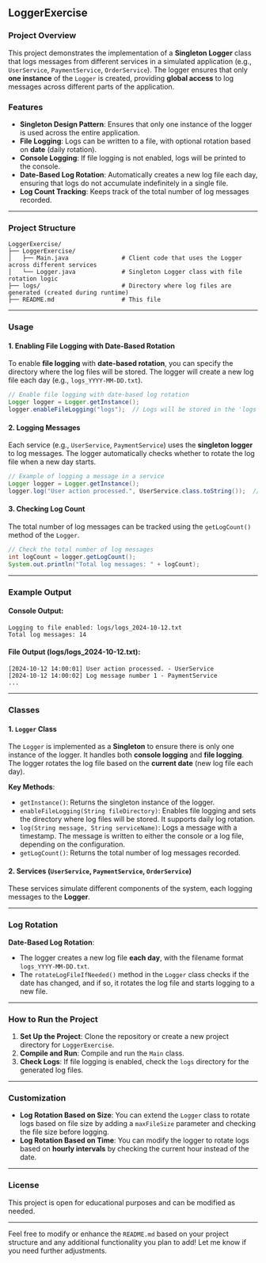 ## **LoggerExercise**

### **Project Overview**
This project demonstrates the implementation of a **Singleton Logger** class that logs messages from different services in a simulated application (e.g., `UserService`, `PaymentService`, `OrderService`). The logger ensures that only **one instance** of the `Logger` is created, providing **global access** to log messages across different parts of the application.

### **Features**
- **Singleton Design Pattern**: Ensures that only one instance of the logger is used across the entire application.
- **File Logging**: Logs can be written to a file, with optional rotation based on **date** (daily rotation).
- **Console Logging**: If file logging is not enabled, logs will be printed to the console.
- **Date-Based Log Rotation**: Automatically creates a new log file each day, ensuring that logs do not accumulate indefinitely in a single file.
- **Log Count Tracking**: Keeps track of the total number of log messages recorded.

---

### **Project Structure**
```
LoggerExercise/
├── LoggerExercise/
│   ├── Main.java               # Client code that uses the Logger across different services
│   └── Logger.java             # Singleton Logger class with file rotation logic
├── logs/                       # Directory where log files are generated (created during runtime)
├── README.md                   # This file
```

---

### **Usage**

#### **1. Enabling File Logging with Date-Based Rotation**

To enable **file logging** with **date-based rotation**, you can specify the directory where the log files will be stored. The logger will create a new log file each day (e.g., `logs_YYYY-MM-DD.txt`).

```java
// Enable file logging with date-based log rotation
Logger logger = Logger.getInstance();
logger.enableFileLogging("logs");  // Logs will be stored in the 'logs' directory
```

#### **2. Logging Messages**

Each service (e.g., `UserService`, `PaymentService`) uses the **singleton logger** to log messages. The logger automatically checks whether to rotate the log file when a new day starts.

```java
// Example of logging a message in a service
Logger logger = Logger.getInstance();
logger.log("User action processed.", UserService.class.toString());  // Logs with the service name
```

#### **3. Checking Log Count**

The total number of log messages can be tracked using the `getLogCount()` method of the `Logger`.

```java
// Check the total number of log messages
int logCount = logger.getLogCount();
System.out.println("Total log messages: " + logCount);
```

---

### **Example Output**

#### **Console Output**:
```
Logging to file enabled: logs/logs_2024-10-12.txt
Total log messages: 14
```

#### **File Output (logs/logs_2024-10-12.txt)**:
```
[2024-10-12 14:00:01] User action processed. - UserService
[2024-10-12 14:00:02] Log message number 1 - PaymentService
...
```

---

### **Classes**

#### **1. `Logger` Class**
The `Logger` is implemented as a **Singleton** to ensure there is only one instance of the logger. It handles both **console logging** and **file logging**. The logger rotates the log file based on the **current date** (new log file each day).

**Key Methods**:
- `getInstance()`: Returns the singleton instance of the logger.
- `enableFileLogging(String fileDirectory)`: Enables file logging and sets the directory where log files will be stored. It supports daily log rotation.
- `log(String message, String serviceName)`: Logs a message with a timestamp. The message is written to either the console or a log file, depending on the configuration.
- `getLogCount()`: Returns the total number of log messages recorded.

#### **2. Services (`UserService`, `PaymentService`, `OrderService`)**
These services simulate different components of the system, each logging messages to the **Logger**.

---

### **Log Rotation**

**Date-Based Log Rotation**:
- The logger creates a new log file **each day**, with the filename format `logs_YYYY-MM-DD.txt`.
- The `rotateLogFileIfNeeded()` method in the `Logger` class checks if the date has changed, and if so, it rotates the log file and starts logging to a new file.

---

### **How to Run the Project**

1. **Set Up the Project**: Clone the repository or create a new project directory for `LoggerExercise`.
2. **Compile and Run**: Compile and run the `Main` class.
3. **Check Logs**: If file logging is enabled, check the `logs` directory for the generated log files.

---

### **Customization**

- **Log Rotation Based on Size**: You can extend the `Logger` class to rotate logs based on file size by adding a `maxFileSize` parameter and checking the file size before logging.
- **Log Rotation Based on Time**: You can modify the logger to rotate logs based on **hourly intervals** by checking the current hour instead of the date.

---

### **License**
This project is open for educational purposes and can be modified as needed.

---

Feel free to modify or enhance the `README.md` based on your project structure and any additional functionality you plan to add! Let me know if you need further adjustments.